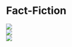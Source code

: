 # Fact-Fiction

![](https://github.com/magiie/FactFiction/blob/master/images/Mainpage.gif?raw=true)  
![](https://github.com/magiie/FactFiction/blob/master/images/posts.gif?raw=true)  
![](https://github.com/magiie/FactFiction/blob/master/images/about%20and%20contact.gif?raw=true)  
